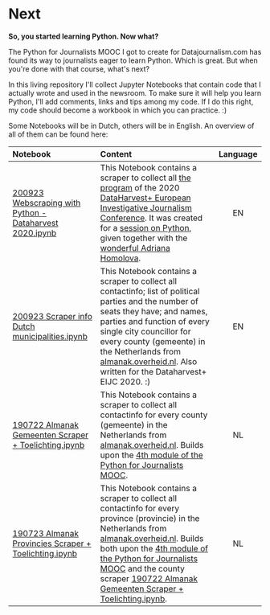 # Next
**So, you started learning Python. Now what?**

The Python for Journalists MOOC I got to create for Datajournalism.com has found its way to journalists eager to learn Python. Which is great. But when you're done with that course, what's next?

In this living repository I'll collect Jupyter Notebooks that contain code that I actually wrote and used in the newsroom. To make sure it will help you learn Python, I'll add comments, links and tips among my code. If I do this right, my code should become a workbook in which you can practice. :)

Some Notebooks will be in Dutch, others will be in English. An overview of all of them can be found here:


| Notebook| Content | Language |
| :------------- |:-------------|:-----:|
| [200923 Webscraping with Python - Dataharvest 2020.ipynb](https://github.com/winnydejong/next/blob/master/200923%20Webscraping%20with%20Python%20-%20Dataharvest%202020.ipynb) | This Notebook contains a scraper to collect all [the program](dataharvesteijc2020.sched.com/) of the 2020 [DataHarvest+ European Investigative Journalism Conference](https://dataharvest.eu/). It was created for a [session on Python](https://dataharvesteijc2020.sched.com/event/dkjh/data-analysis-with-pandas-on-jupyter-3?iframe=no), given together with the [wonderful Adriana Homolova](https://github.com/zufanka). | EN |
| [200923 Scraper info Dutch municipalities.ipynb](https://github.com/winnydejong/next/blob/master/200923%20Scraper%20info%20Dutch%20municipalities.ipynb) | This Notebook contains a scraper to collect all contactinfo; list of political parties and the number of seats they have; and names, parties and function of every single city councillor for every county (gemeente) in the Netherlands from [almanak.overheid.nl](https://almanak.overheid.nl/). Also written for the Dataharvest+ EIJC 2020. :) | EN |
| [190722 Almanak Gemeenten Scraper + Toelichting.ipynb](https://github.com/winnydejong/next/blob/master/190722%20Almanak%20Gemeenten%20Scraper%20%2B%20Toelichting.ipynb) | This Notebook contains a scraper to collect all contactinfo for every county (gemeente) in the Netherlands from [almanak.overheid.nl](https://almanak.overheid.nl/). Builds upon the [4th module of the Python for Journalists MOOC](https://datajournalism.com/watch/python-for-journalists). | NL  |
| [190723 Almanak Provincies Scraper + Toelichting.ipynb](https://github.com/winnydejong/next/blob/master/190723%20Almanak%20Provincies%20Scraper%20%2B%20Toelichting.ipynb) | This Notebook contains a scraper to collect all contactinfo for every province (provincie) in the Netherlands from [almanak.overheid.nl](https://almanak.overheid.nl/). Builds both upon the [4th module of the Python for Journalists MOOC](https://datajournalism.com/watch/python-for-journalists) and the county scraper [190722 Almanak Gemeenten Scraper + Toelichting.ipynb](https://github.com/winnydejong/next/blob/master/190722%20Almanak%20Gemeenten%20Scraper%20%2B%20Toelichting.ipynb). | NL |
